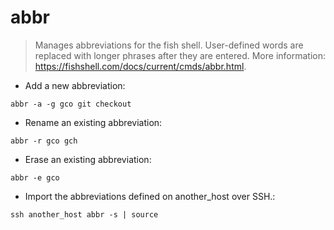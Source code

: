 # abbr

> Manages abbreviations for the fish shell.
> User-defined words are replaced with longer phrases after they are entered.
> More information: <https://fishshell.com/docs/current/cmds/abbr.html>.

- Add a new abbreviation:

`abbr -a -g gco git checkout`

- Rename an existing abbreviation:

`abbr -r gco gch`

- Erase an existing abbreviation:

`abbr -e gco`

- Import the abbreviations defined on another_host over SSH.:

`ssh another_host abbr -s | source`
